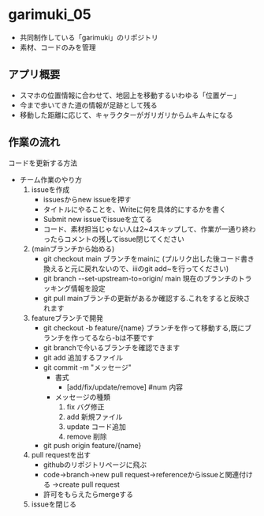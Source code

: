 # garimuki_05
- 共同制作している「garimuki」のリポジトリ
- 素材、コードのみを管理

## アプリ概要
- スマホの位置情報に合わせて、地図上を移動するいわゆる「位置ゲー」
- 今まで歩いてきた道の情報が足跡として残る
- 移動した距離に応じて、キャラクターがガリガリからムキムキになる

## 作業の流れ
コードを更新する方法
- チーム作業のやり方
    1. issueを作成
        - issuesからnew issueを押す
        - タイトルにやることを、Writeに何を具体的にするかを書く
        - Submit new issueでissueを立てる
        - コード、素材担当じゃない人は2~4スキップして、作業が一通り終わったらコメントの残してissue閉じてください
    2. (mainブランチから始める)
        - git checkout main ブランチをmainに (プルリク出した後コード書き換えると元に戻れないので、iiiのgit add~を行ってください)
        - git branch --set-upstream-to=origin/<branch> main 現在のブランチのトラッキング情報を設定
        - git pull mainブランチの更新があるか確認する.これをすると反映されます
    3. featureブランチで開発
        - git checkout -b feature/{name} ブランチを作って移動する,既にブランチを作ってるなら-bは不要です
        - git branchで今いるブランチを確認できます
        - git add 追加するファイル
        - git commit -m "メッセージ"
            - 書式
                - [add/fix/update/remove] #num 内容
            - メッセージの種類
                1. fix バグ修正
                2. add 新規ファイル
                3. update コード追加
                4. remove 削除
        - git push origin feature/{name}
    4. pull requestを出す
        - githubのリポジトリページに飛ぶ
        - code->branch->new pull request->referenceからissueと関連付ける ->create pull request
        - 許可をもらえたらmergeする
    5. issueを閉じる

        
    
        



